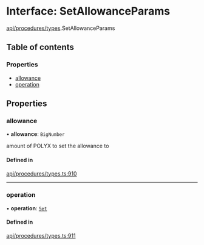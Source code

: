 # Interface: SetAllowanceParams

[api/procedures/types](../wiki/api.procedures.types).SetAllowanceParams

## Table of contents

### Properties

- [allowance](../wiki/api.procedures.types.SetAllowanceParams#allowance)
- [operation](../wiki/api.procedures.types.SetAllowanceParams#operation)

## Properties

### allowance

• **allowance**: `BigNumber`

amount of POLYX to set the allowance to

#### Defined in

[api/procedures/types.ts:910](https://github.com/PolymeshAssociation/polymesh-sdk/blob/07b115c8/src/api/procedures/types.ts#L910)

___

### operation

• **operation**: [`Set`](../wiki/api.procedures.types.AllowanceOperation#set)

#### Defined in

[api/procedures/types.ts:911](https://github.com/PolymeshAssociation/polymesh-sdk/blob/07b115c8/src/api/procedures/types.ts#L911)
